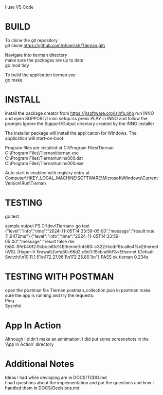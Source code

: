 I use VS Code

# BUILD

To clone the git repository\
    git clone https://github.com/phomlish/Tiernan.git\

Navigate into tierman directory\
make sure the packages are up to date\
    go mod tidy

To build the application tiernan.exe\
    go make

# INSTALL

install the package creator from https://jrsoftware.org/isinfo.php
run INNO and open SUPPORT/t inno setup.iss
press PLAY in INNO and follow the prompts
Ignore the Support/Output directory created by the INNO installer

The installer package will install the application for WIndows. 
The application will start-on-boot.

Program files are installed at 
    C:\Program Files\Tiernan\
    C:\Program Files\Tiernan\tiernan.exe\
    C:\Program Files\Tiernan\unins000.dat\
    C:\Program Files\Tiernan\unins000.exe

Auto start is enabled with registry entry at 
    Computer\HKEY_LOCAL_MACHINE\SOFTWARE\Microsoft\Windows\CurrentVersion\Run\Tiernan

# TESTING

go test

sample output
PS C:\dev\Tiernan> go test           
{"level":"info","time":"2024-11-05T14:33:59-05:00","message":"result true 11.9472ms"}
{"level":"info","time":"2024-11-05T14:33:59-05:00","message":"result false i1w fe80::9fe1:40f2:9cbc:b6fd%Ethernet\nfe80::c322:fecd:f6b:a8e4%vEthernet (WSL (Hyper-V firewall))\nfe80::66d2:c9c0:19cb:a6fd%vEthernet (Default Switch)\n10.11.1.51\n172.27.96.1\n172.25.80.1\n"}
PASS
ok      tiernan 0.234s

# TESTING WITH POSTMAN

open the postman file Tiernan.postman_collection.json in postman
make sure the app is running and try the requests:\
    Ping\
    Sysinfo\

# App In Action

Although I didn't make an annimation, I did put some screenshots in the 'App In Action' directory

# Additional Notes

Ideas I had while devloping are in DOCS/TODO.md\
I had questions about the implementation and put the questions and how I handled them in DOCS/Decisions.md

